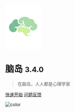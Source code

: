 
<a href="https://www.naodao.com">![logo](assets/imgs/logo.png)</a>

# 脑岛 <small>3.4.0</small>

> 在脑岛，人人都是心理学家

[快速开始](#视频教程)
[问题反馈](develop/feedback.md)

<!-- background color -->

![color](#f0f0f0)